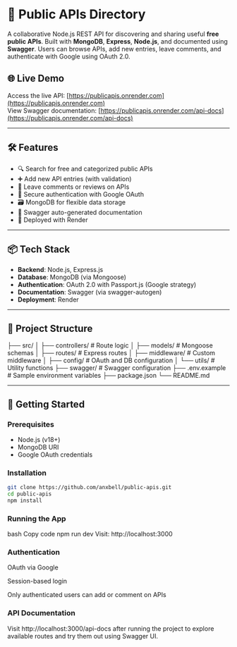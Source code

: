 # 📡 Public APIs Directory

A collaborative Node.js REST API for discovering and sharing useful **free public APIs**. Built with **MongoDB**, **Express**, **Node.js**, and documented using **Swagger**. Users can browse APIs, add new entries, leave comments, and authenticate with Google using OAuth 2.0.

## 🌐 Live Demo

Access the live API: [https://publicapis.onrender.com](https://publicapis.onrender.com)  
View Swagger documentation: [https://publicapis.onrender.com/api-docs](https://publicapis.onrender.com/api-docs)

---

## 🛠️ Features

- 🔍 Search for free and categorized public APIs
- ➕ Add new API entries (with validation)
- 💬 Leave comments or reviews on APIs
- 🔐 Secure authentication with Google OAuth
- 🗃️ MongoDB for flexible data storage
- 📄 Swagger auto-generated documentation
- 🚀 Deployed with Render

---

## 📦 Tech Stack

- **Backend**: Node.js, Express.js
- **Database**: MongoDB (via Mongoose)
- **Authentication**: OAuth 2.0 with Passport.js (Google strategy)
- **Documentation**: Swagger (via swagger-autogen)
- **Deployment**: Render

---

## 📁 Project Structure
├── src/
│ ├── controllers/ # Route logic
│ ├── models/ # Mongoose schemas
│ ├── routes/ # Express routes
│ ├── middleware/ # Custom middleware
│ ├── config/ # OAuth and DB configuration
│ └── utils/ # Utility functions
├── swagger/ # Swagger configuration
├── .env.example # Sample environment variables
├── package.json
└── README.md

---

## 🚀 Getting Started

### Prerequisites

- Node.js (v18+)
- MongoDB URI
- Google OAuth credentials

### Installation

```bash
git clone https://github.com/anxbell/public-apis.git
cd public-apis
npm install
```
### Running the App
bash
Copy code
npm run dev
Visit: http://localhost:3000

### Authentication
OAuth via Google

Session-based login

Only authenticated users can add or comment on APIs

### API Documentation
Visit http://localhost:3000/api-docs after running the project to explore available routes and try them out using Swagger UI.

